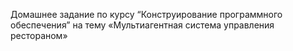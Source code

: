 Домашнее задание по курсу “Конструирование программного обеспечения” на тему «Мультиагентная система управления рестораном»
